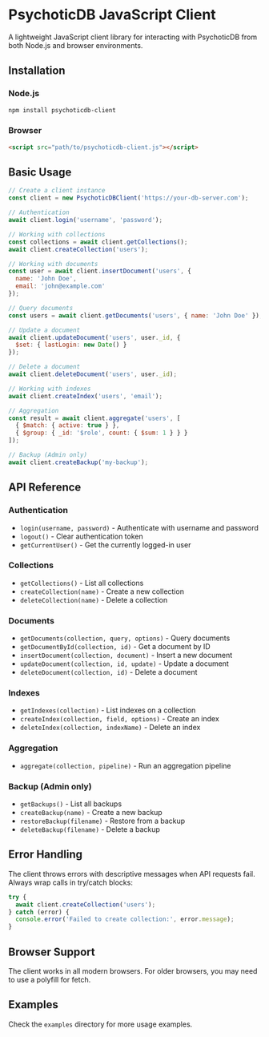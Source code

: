 # PsychoticDB JavaScript Client

A lightweight JavaScript client library for interacting with PsychoticDB from both Node.js and browser environments.

## Installation

### Node.js

```bash
npm install psychoticdb-client
```

### Browser

```html
<script src="path/to/psychoticdb-client.js"></script>
```

## Basic Usage

```javascript
// Create a client instance
const client = new PsychoticDBClient('https://your-db-server.com');

// Authentication
await client.login('username', 'password');

// Working with collections
const collections = await client.getCollections();
await client.createCollection('users');

// Working with documents
const user = await client.insertDocument('users', {
  name: 'John Doe',
  email: 'john@example.com'
});

// Query documents
const users = await client.getDocuments('users', { name: 'John Doe' });

// Update a document
await client.updateDocument('users', user._id, { 
  $set: { lastLogin: new Date() } 
});

// Delete a document
await client.deleteDocument('users', user._id);

// Working with indexes
await client.createIndex('users', 'email');

// Aggregation
const result = await client.aggregate('users', [
  { $match: { active: true } },
  { $group: { _id: '$role', count: { $sum: 1 } } }
]);

// Backup (Admin only)
await client.createBackup('my-backup');
```

## API Reference

### Authentication

- `login(username, password)` - Authenticate with username and password
- `logout()` - Clear authentication token
- `getCurrentUser()` - Get the currently logged-in user

### Collections

- `getCollections()` - List all collections
- `createCollection(name)` - Create a new collection
- `deleteCollection(name)` - Delete a collection

### Documents

- `getDocuments(collection, query, options)` - Query documents
- `getDocumentById(collection, id)` - Get a document by ID
- `insertDocument(collection, document)` - Insert a new document
- `updateDocument(collection, id, update)` - Update a document
- `deleteDocument(collection, id)` - Delete a document

### Indexes

- `getIndexes(collection)` - List indexes on a collection
- `createIndex(collection, field, options)` - Create an index
- `deleteIndex(collection, indexName)` - Delete an index

### Aggregation

- `aggregate(collection, pipeline)` - Run an aggregation pipeline

### Backup (Admin only)

- `getBackups()` - List all backups
- `createBackup(name)` - Create a new backup
- `restoreBackup(filename)` - Restore from a backup
- `deleteBackup(filename)` - Delete a backup

## Error Handling

The client throws errors with descriptive messages when API requests fail. Always wrap calls in try/catch blocks:

```javascript
try {
  await client.createCollection('users');
} catch (error) {
  console.error('Failed to create collection:', error.message);
}
```

## Browser Support

The client works in all modern browsers. For older browsers, you may need to use a polyfill for fetch.

## Examples

Check the `examples` directory for more usage examples. 